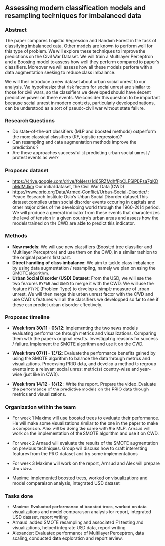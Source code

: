 ## Assessing modern classification models and resampling techniques for imbalanced data
### Abstract
The paper compares Logistic Regression and Random Forest in the task of classifying imbalanced data. Other models are known to perform well for this type of problem. We will explore these techniques to improve the predictions on the Civil War Dataset. We will train a Multilayer Perceptron and a Boosting model to assess how well they perform compared to paper’s classifiers. Moreover we will assess how all these models perform with a data augmentation seeking to reduce class imbalance.  

We will then introduce a new dataset about urban social unrest to our analysis. We hypothesize that risk factors for social unrest are similar to those for civil wars, so the classifiers we developed should have decent predictive power on these events.  We consider this question to be important because social unrest in modern contexts, particularly developed nations, can be understood as a sort of pseudo-civil war without state failure.

### Research Questions
- Do state-of-the-art classifiers (MLP and boosted methods) outperform the more classical classifiers (RF, logistic regression)?
- Can resampling and data augmentation methods improve the predictions ?
- Are these approaches successful at predicting urban social unrest / protest events as well?

### Proposed dataset

- https://drive.google.com/drive/folders/1d65RZMdhfFpCLFSlPDPsa7gKDnMdMJ5m Our initial dataset, the Civil War Data (CWD)
- https://www.prio.org/Data/Armed-Conflict/Urban-Social-Disorder/ : Peace Research Institute Oslo’s Urban Social Disorder dataset.This dataset compiles urban social disorder events occuring in capitals and other major cities of the developing world through the 1960-2014 period. We will produce a general indicator from these events that characterizes the level of tension in a given country’s urban areas and assess how the models trained on the CWD are able to predict this indicator.

### Methods
- **New models**: We will use new classifiers (Boosted tree classifier and Multilayer Perceptron) and use them on the CWD, in a similar fashion to the original paper’s first part.
- **Direct handling of class imbalance**: We aim to tackle class imbalance by using data augmentation / resampling, namely we plan on using the SMOTE algorithm.
- **Urban Social Disorder (USD) Dataset**: From the USD, we will use the two features `BYEAR` and `GWNO` to merge it with the CWD. We will use the feature `PTYPE` (Problem Type) to develop a simple measure of urban unrest. We will then merge this urban unrest factor with the CWD and use CWD's features will all the classifiers we developped so far to see if these can predict urban disorder effectively. 

### Proposed timeline

- **Week from 30/11 - 06/12**: Implementing the two news models, evaluating performance through metrics and visualizations. Comparing them with the paper’s original results. Investigating reasons for success / failure. Implement the SMOTE algorithm and use it on the CWD.

- **Week from 07/11 - 13/12**: Evaluate the performance benefits gained by using the SMOTE algorithm to balance the data through metrics and visualizations. Processing PRIO data, and develop a method to regroup events into a relevant social unrest metric(s) country-wise and year-wise (just like in CWD).

- **Week from 14/12 - 18/12** : Write the report. Prepare the video. Evaluate the performance of the predictive models on the PRIO data through metrics and visualizations.

### Organization within the team


- For week 1 Maxime will use boosted trees to evaluate their performance. He will make some visualizations similar to the one in the paper to make a comparison. Alex will be doing the same with the MLP. Arnaud will work on the implementation of the SMOTE algorithm and use it on CWD.

- For week 2 Arnaud will evaluate the results of the SMOTE augmentation on previous techniques. Group will discuss how to craft interesting features from the PRIO dataset and try some implementations.

- For week 3 Maxime will work on the report, Arnaud and Alex will prepare the video.


- Maxime: implemented boosted trees, worked on visualizations and model comparaison analysis, integrated USD dataset


### Tasks done

- Maxime: Evaluated performance of boosted trees, worked on data visualizations and model comparaison analysis for report, integrated USD dataset, report writing
- Arnaud: added SMOTE resampling and associated F1 testing and visualizations, helped integrate USD data, report writing
- Alexander: Evaluated performance of Multilayer Perceptron, data scaling, conducted data exploration and report review.